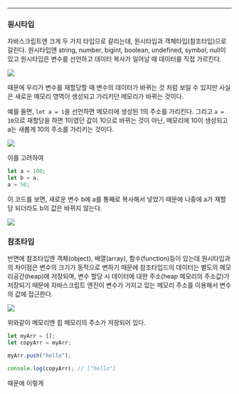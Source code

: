 
---

### 원시타입

자바스크립트엔 크게 두 가지 타입으로 갈리는데, 원시타입과 객체타입(참조타입)으로 갈린다.
원시타입엔 string, number, bigint, boolean, undefined, symbol, null이 있고
원시타입은 변수를 선언하고 데이터 복사가 일어날 때 데이터를 직접 가르킨다.

![](https://i.imgur.com/fcWlMNL.png)

때문에 우리가 변수를 재할당할 때 변수의 데이터가 바뀌는 것 처럼 보일 수 있지만 사실은 새로운 메모리 영역이 생성되고 가리키던 메모리가 바뀌는 것이다.

예를 들면, `let a = 1`을 선언하면 메모리에 생성된 1의 주소를 가리킨다.
그리고 `a = 10`으로 재할당을 하면 1이였던 값이 10으로 바뀌는 것이 아닌, 메모리에 10이 생성되고 a는 새롭게 10의 주소를 가리키는 것이다.

![](https://i.imgur.com/pO8FF9l.png)

이를 고려하여 

```js
let a = 100;
let b = a;
a = 50;
```

이 코드를 보면, 
새로운 변수 b에 a를 통째로 복사해서 넣었기 때문에 나중에 a가 재할당 되더라도 b의 값은 바뀌지 않는다.

![](https://i.imgur.com/v4ViePq.png)

### 참조타입

반면에 참조타입엔 객체(object), 배열(array), 함수(function)등이 있는데 
원시타입과의 차이점은 변수의 크기가 동적으로 변하기 때문에 참조타입드의 데이터는 별도의 메모리공간(heap)에 저장되며, 변수 할당 시 데이터에 대한 주소(heap 메모리의 주소값)가 저장되기 때문에 자바스크립트 엔진이 
변수가 가지고 있는 메모리 주소를 이용해서 변수의 값에 접근한다.

![](https://i.imgur.com/9D8SX4C.png)

위와같이 메모리엔 힙 메모리의 주소가 저장되어 있다.

```js
let myArr = [];
let copyArr = myArr;

myArr.push("hello");

console.log(copyArr); // ["hello"]
```

때문에 이렇게 